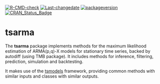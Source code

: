 
[![R-CMD-check](https://github.com/tsmodels/tsarma/workflows/R-CMD-check/badge.svg)](https://github.com/tsmodels/tsarma/actions)
[![Last-changedate](https://img.shields.io/badge/last%20change-2023--04--01-yellowgreen.svg)](/commits/master)
[![packageversion](https://img.shields.io/badge/Package%20version-0.1.0-orange.svg?style=flat-square)](commits/master)
[![CRAN_Status_Badge](https://www.r-pkg.org/badges/version/tsarma)](https://cran.r-project.org/package=tsarma)

# tsarma

The **tsarma** package implements methods for the maximum likelihood
estimation of ARMA(p,q)-X models for stationary time series, backed by
autodiff (using TMB package). It includes methods for inference,
filtering, prediction, simulation and backtesting.

It makes use of the [tsmodels](https://github.com/tsmodels) framework,
providing common methods with similar inputs and classes with similar
outputs.
